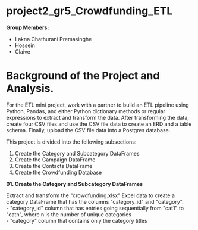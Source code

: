 # project2_gr5_Crowdfunding_ETL

**Group Members:**
- Lakna Chathurani Premasinghe
- Hossein
- Claive

# Background of the Project and Analysis.
For the ETL mini project, work with a partner to build an ETL pipeline using Python, Pandas, and either Python dictionary methods or regular expressions to extract and transform the data. After transforming the data, create four CSV files and use the CSV file data to create an ERD and a table schema. Finally, upload the CSV file data into a Postgres database.

This project is divided into the following subsections:
01. Create the Category and Subcategory DataFrames
02. Create the Campaign DataFrame
03. Create the Contacts DataFrame
04. Create the Crowdfunding Database

**01. Create the Category and Subcategory DataFrames**

Extract and transform the "crowdfunding.xlsx" Excel data to create a category DataFrame that has the columns "category_id" and "category".\
      - "category_id" column that has entries going sequentially from "cat1" to "catn", where n is the number of unique categories\
      - "category" column that contains only the category titles
